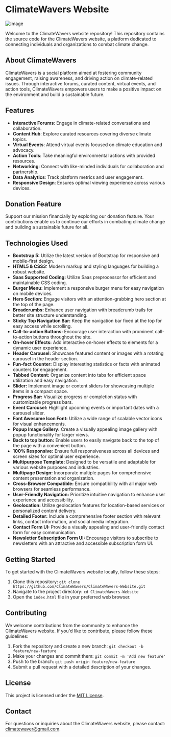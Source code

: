 # ClimateWavers Website

![image](https://github.com/ClimateWavers/ClimateWavers-Website/assets/133222922/18d6e5a1-747c-4fdb-89a5-79e74faeeca6)

Welcome to the ClimateWavers website repository! This repository contains the source code for the ClimateWavers website, a platform dedicated to connecting individuals and organizations to combat climate change.

## About ClimateWavers

ClimateWavers is a social platform aimed at fostering community engagement, raising awareness, and driving action on climate-related issues. Through interactive forums, curated content, virtual events, and action tools, ClimateWavers empowers users to make a positive impact on the environment and build a sustainable future.

## Features

- **Interactive Forums**: Engage in climate-related conversations and collaboration.
- **Content Hub**: Explore curated resources covering diverse climate topics.
- **Virtual Events**: Attend virtual events focused on climate education and advocacy.
- **Action Tools**: Take meaningful environmental actions with provided resources.
- **Networking**: Connect with like-minded individuals for collaboration and partnership.
- **Data Analytics**: Track platform metrics and user engagement.
- **Responsive Design**: Ensures optimal viewing experience across various devices.

## Donation Feature

Support our mission financially by exploring our donation feature. Your contributions enable us to continue our efforts in combating climate change and building a sustainable future for all.

## Technologies Used

- **Bootstrap 5:** Utilize the latest version of Bootstrap for responsive and mobile-first design.
- **HTML5 & CSS3:** Modern markup and styling languages for building a robust website.
- **Saas Supported Coding:** Utilize Saas preprocessor for efficient and maintainable CSS coding.
- **Burger Menu:** Implement a responsive burger menu for easy navigation on mobile devices.
- **Hero Section:** Engage visitors with an attention-grabbing hero section at the top of the page.
- **Breadcrumbs:** Enhance user navigation with breadcrumb trails for better site structure understanding.
- **Sticky Top Navigation Bar:** Keep the navigation bar fixed at the top for easy access while scrolling.
- **Call-to-action Buttons:** Encourage user interaction with prominent call-to-action buttons throughout the site.
- **On-hover Effects:** Add interactive on-hover effects to elements for a dynamic user experience.
- **Header Carousel:** Showcase featured content or images with a rotating carousel in the header section.
- **Fun-fact Counter:** Display interesting statistics or facts with animated counters for engagement.
- **Tabbed Content:** Organize content into tabs for efficient space utilization and easy navigation.
- **Slider:** Implement image or content sliders for showcasing multiple items in a compact space.
- **Progress Bar:** Visualize progress or completion status with customizable progress bars.
- **Event Carousel:** Highlight upcoming events or important dates with a carousel slider.
- **Font Awesome Icon Font:** Utilize a wide range of scalable vector icons for visual enhancements.
- **Popup Image Gallery:** Create a visually appealing image gallery with popup functionality for larger views.
- **Back to top button:** Enable users to easily navigate back to the top of the page with a convenient button.
- **100% Responsive:** Ensure full responsiveness across all devices and screen sizes for optimal user experience.
- **Multipurpose Template:** Designed to be versatile and adaptable for various website purposes and industries.
- **Multipage Design:** Incorporate multiple pages for comprehensive content presentation and organization.
- **Cross-Browser Compatible:** Ensure compatibility with all major web browsers for seamless performance.
- **User-Friendly Navigation:** Prioritize intuitive navigation to enhance user experience and accessibility.
- **Geolocation:** Utilize geolocation features for location-based services or personalized content delivery.
- **Detailed Footer:** Include a comprehensive footer section with relevant links, contact information, and social media integration.
- **Contact Form UI:** Provide a visually appealing and user-friendly contact form for easy communication.
- **Newsletter Subscription Form UI:** Encourage visitors to subscribe to newsletters with an attractive and accessible subscription form UI.

## Getting Started

To get started with the ClimateWavers website locally, follow these steps:

1. Clone this repository: `git clone https://github.com/ClimateWavers/ClimateWavers-Website.git`
2. Navigate to the project directory: `cd ClimateWavers-Website`
3. Open the `index.html` file in your preferred web browser.

## Contributing

We welcome contributions from the community to enhance the ClimateWavers website. If you'd like to contribute, please follow these guidelines:

1. Fork the repository and create a new branch: `git checkout -b feature/new-feature`
2. Make your changes and commit them: `git commit -m 'Add new feature'`
3. Push to the branch: `git push origin feature/new-feature`
4. Submit a pull request with a detailed description of your changes.

## License

This project is licensed under the [MIT License](LICENSE).

## Contact

For questions or inquiries about the ClimateWavers website, please contact: climatewaver@gmail.com.
